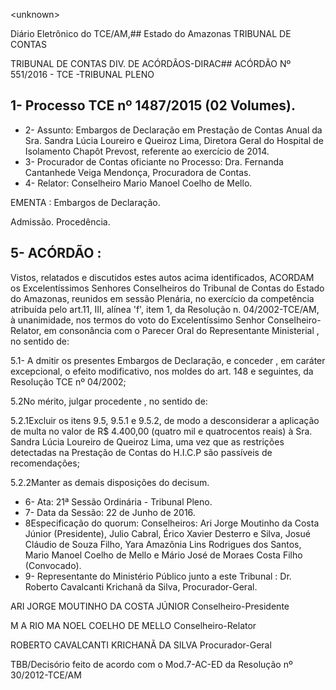 &lt;unknown&gt;

Diário Eletrônico do TCE/AM,## Estado do Amazonas TRIBUNAL DE CONTAS

TRIBUNAL DE CONTAS DIV. DE ACÓRDÃOS-DIRAC## ACÓRDÃO Nº 551/2016 - TCE -TRIBUNAL PLENO

## 1- Processo TCE nº 1487/2015 (02 Volumes).

- 2-  Assunto: Embargos  de Declaração  em  Prestação  de Contas  Anual  da  Sra.  Sandra Lúcia Loureiro e Queiroz Lima, Diretora Geral do Hospital de Isolamento Chapôt Prevost, referente ao exercício de 2014.
- 3-  Procurador  de  Contas  oficiante  no  Processo: Dra.  Fernanda  Cantanhede  Veiga Mendonça, Procuradora de Contas.
- 4- Relator: Conselheiro Mario Manoel Coelho de Mello.

EMENTA : Embargos de Declaração.

Admissão. Procedência.

## 5- ACÓRDÃO :

Vistos, relatados e discutidos estes autos acima identificados, ACORDAM os Excelentíssimos Senhores Conselheiros do Tribunal de Contas do Estado do Amazonas, reunidos em sessão Plenária, no exercício da competência atribuída pelo art.11, III, alínea 'f',  item  1,  da  Resolução  n.  04/2002-TCE/AM, à  unanimidade, nos  termos  do  voto  do Excelentíssimo Senhor Conselheiro-Relator, em  consonância com o Parecer Oral do Representante Ministerial , no sentido de:

5.1-  A dmitir os presentes Embargos de Declaração, e conceder , em caráter excepcional, o efeito modificativo, nos moldes do art. 148 e seguintes, da Resolução TCE nº 04/2002;

5.2No mérito, julgar procedente , no sentido de:

5.2.1Excluir  os  itens  9.5,  9.5.1  e  9.5.2,  de  modo  a  desconsiderar  a aplicação  de  multa  no  valor  de  R$  4.400,00  (quatro  mil  e  quatrocentos  reais)  à  Sra. Sandra  Lúcia  Loureiro  de  Queiroz  Lima,  uma  vez  que  as  restrições  detectadas  na Prestação de Contas do H.I.C.P são passíveis de recomendações;

5.2.2Manter as demais disposições do decisum.

- 6- Ata: 21ª Sessão Ordinária - Tribunal Pleno.
- 7- Data da Sessão: 22 de Junho de 2016.
- 8Especificação  do  quorum: Conselheiros: Ari Jorge  Moutinho  da  Costa  Júnior (Presidente), Julio Cabral, Érico Xavier Desterro e Silva,  Josué Cláudio de Souza Filho, Yara Amazônia Lins Rodrigues dos Santos, Mario Manoel Coelho de Mello e Mário José de Moraes Costa Filho (Convocado).
- 9- Representante do Ministério Público junto a este Tribunal : Dr. Roberto Cavalcanti Krichanã da Silva, Procurador-Geral.

ARI JORGE MOUTINHO DA COSTA JÚNIOR Conselheiro-Presidente

M A RIO MA NOEL COELHO DE MELLO Conselheiro-Relator

ROBERTO CAVALCANTI KRICHANÃ DA SILVA Procurador-Geral

TBB/Decisório feito de acordo com o Mod.7-AC-ED da Resolução nº 30/2012-TCE/AM